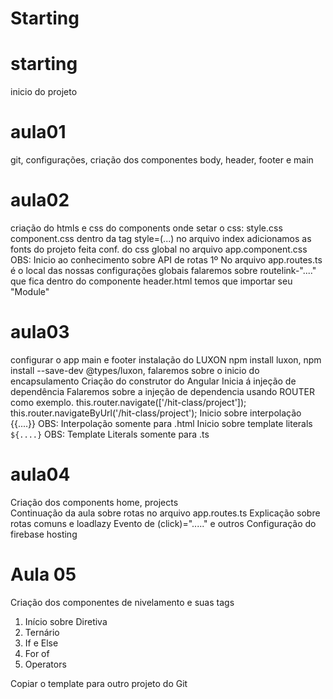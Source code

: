 # Starting

# starting
inicio do projeto
# aula01
git, configurações, criação dos componentes body, header, footer e main
# aula02
criação do htmls e css do components
onde setar o css:
style.css
component.css
dentro da tag style=(...)
no arquivo index adicionamos as fonts do projeto
feita conf. do css global no arquivo app.component.css
OBS: Inicio ao conhecimento sobre API de rotas
1º No arquivo app.routes.ts é o local das nossas configurações globais
falaremos sobre routelink-"...." que fica dentro do componente header.html
temos que importar seu "Module"
# aula03
configurar o app main e footer
instalação do LUXON npm install luxon, npm install --save-dev @types/luxon, falaremos sobre o inicio do encapsulamento
Criação do construtor do Angular
Inicia á injeção de dependência
Falaremos sobre a injeção de dependencia usando ROUTER como exemplo. this.router.navigate(['/hit-class/project']); this.router.navigateByUrl('/hit-class/project');
Inicio sobre interpolação {{....}} OBS: Interpolação somente para .html
Inicio sobre template literals `${....}` OBS: Template Literals somente para .ts
# aula04
Criação dos components home, projects  
Continuação da aula sobre rotas no arquivo app.routes.ts
Explicação sobre rotas comuns e loadlazy
Evento de (click)="....." e outros
Configuração do firebase hosting

# Aula 05
Criação dos componentes de nivelamento e suas tags
1. Início sobre Diretiva
2. Ternário
3. If e Else
4. For of
5. Operators

Copiar o template para outro projeto do Git
